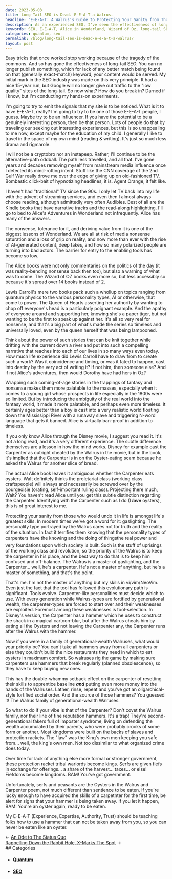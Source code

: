 ```yaml
---
date: 2023-05-03
title: Long-Tail SEO is Dead. E-E-A-T a Walrus.
headline: "E-E-A-T: A Walrus's Guide to Protecting Your Sanity from Those Who Would Undo It"
description: As an experienced SEO, I've seen the effectiveness of long-tail SEO decline due to the tragedy of the commons. To break into the industry, we must figure out how to emit signals indicating Experience, Authority and Trustworthiness to convince Google you're Expert (E-E-A-T). Learn from Lewis Carroll's timeless stories and protect your sanity from those who would undo it. Don't covet the generational wealth of the Walrus family - use your own hammer to build your own kingdom.
keywords: SEO, E-E-A-T, Alice in Wonderland, Wizard of Oz, long-tail SEO, easy tricks, exact-match keyword, emit signals, influencer, morning joe, streaming services, audibles, kindle books, quantum physics, personality types, AI-generated content, deep fakes, polarized people, bad actors, Alice's Adventures in Wonderland, Wizard of Oz, coming-of-age stories, fantasy, nonsense, Mississippi River, N-word language, Disney movie, Lewis Carroll, Alice, Dorothy, Oz, quantum
categories: quantum, seo
permalink: /blog/long-tail-seo-is-dead-e-e-a-t-a-walrus/
layout: post
---
```



Easy tricks that once worked stop working because of the tragedy of the
commons. And so has gone the effectiveness of long-tail SEO. You can no longer
publish something, which for lack of any better match being found on that
(generally exact-match) keyword, your content would be served. My initial mark
in the SEO industry was made on this very principle. It had a nice 15-year run,
but Google will no longer give out traffic to the "low quality" sites of the
long-tail. So now what? How do you break in? Darned if I know, but I'm
conducting my hands-on experiments.

I'm going to try to emit the signals that my site is to be noticed. What is it
to have E-E-A-T, really? I'm going to try to be one of those E-E-A-T people, I
guess. Maybe try to be an influencer. If you have the potential to be a
genuinely interesting person, then be that person. Lots of people do that by
traveling our seeking out interesting experiences, but this is so unappealing
to me now, except maybe for the education of my child. I generally I like to
travel in the space of my own mind (reading & writing). It's just so much less
drama and rigmarole.

I will not be a cryptobro nor an instapeep. Rather, I'll continue to be the
alternative-path oddball. The path less travelled, and all that. I've gone
years and decades removing myself from mainstream media influence once I
detected its mind-rotting intent. Stuff like the CNN coverage of the 2nd Gulf
War really drove me over the edge of giving up on old-fashioned TV. Bombastic
click-bait of hypnotizing headlines, it is. Agent Orange, it felt like.

I haven't had "traditional" TV since the 90s. I only let TV back into my life
with the advent of streaming services, and even then I almost always choose
reading, although admittedly very often Audibles. Best of all are the Kindle
books that have narrative tracks and the read-along highlighting. I'll go to
bed to Alice's Adventures in Wonderland not infrequently. Alice has many of the
answers.

The nonsense, tolerance for it, and deriving value from it is one of the
biggest lessons of Wonderland. We are all at risk of media nonsense saturation
and a loss of grip on reality, and now more than ever with the rise of
AI-generated content, deep fakes, and how so many polarized people are turning
into bad actors. The barrier for entry to the enabling tools has become so low. 

The Alice books were not only commentaries on the politics of the day (it was
reality-bending nonsense back then too), but also a warning of what was to
come. The Wizard of OZ books even more so, but less accessibly so because it's
spread over 14 books instead of 2. 

Lewis Carroll's mere two books pack such a whollup on topics ranging from
quantum physics to the various personality types, AI or otherwise, that come to
power. The Queen of Hearts asserting her authority by wanting to chop off
everyone's head is a particularly poignant example. And the apathy of everyone
around and supporting her, knowing she's a paper tiger, but not wanting to be
the first to speak up against her. It's all so very real for nonsense, and
that's a big part of what's made the series so timeless and universally loved,
even by the queen herself that was being lampooned.

Think about the power of such stories that can be knit together while drifting
with the current down a river and put into such a compelling narrative that
reaches into each of our lives in so many ways even today. How much life
experience did Lewis Carroll have to draw from to create such a work? Was it
coincidence and timing, or was it fated to happen, cast into destiny by the
very act of writing it? If not him, then someone else? And if not Alice's
adventures, then would Dorothy have had hers in Oz?

Wrapping such coming-of-age stories in the trappings of fantasy and nonsense
makes them more palatable to the masses, especially when it comes to a young
girl whose prospects in life especially in the 1800s were so limited. But by
introducing the ambiguity of the real world into the fantasy world, it made it
more palatable, and perhaps even more timeless. It certainly ages better than a
boy is cast into a very realistic world floating down the Mississippi River
with a runaway slave and triggering N-word language that gets it banned. Alice
is virtually ban-proof in addition to timeless.

If you only know Alice through the Disney movie, I suggest you read it. It's
not a long read, and it's a very different experience. The subtle difference
themselves are a lesson in how the mind works. Disney for example cast the
Carpenter as outright cheated by the Walrus in the movie, but in the book, it's
implied that the Carpenter is in on the Oyster-eating scam because he asked the
Walrus for another slice of bread.

The actual Alice book leaves it ambiguous whether the Carpenter eats oysters.
Walt definitely thinks the proletariat class (working class craftspeople) will
always and necessarily be screwed over by the bourgeoisie (orating,
self-important ruling class). Projecting there much, Walt? You haven't read
Alice until you get this subtle distinction regarding the Carpenter.
Identifying with the Carpenter such as I do (I ***love*** oysters), this is of
great interest to me.

Protecting your sanity from those who would undo it in life is amongst life's
greatest skills. In modern times we've got a word for it: gaslighting. The
personality type portrayed by the Walrus cares not for truth and the reality of
the situation. In fact it terrifies them knowing that the personality types of
carpenters have the knowing and the doing of things&#151;the real power and
very foundations upon which society is built. Such is the stuff of uprisings of
the working class and revolution, so the priority of the Walrus is to keep the
carpenter in his place, and the best way to do that is to keep him confused and
off-balance. The Walrus is a master of gaslighting, and the Carpenter... well,
he's a carpenter. He's not a master of anything, but he's a master of
something, and that's the point.

That's me. I'm not the master of anything but my skills in vi/vim/NeoVim. Even
just the fact that the tool has followed this evolutionary path is significant.
Tools evolve. Carpenter-like personalities must decide which to use. With every
generation while Walrus-types are fortified by generational wealth, the
carpenter-types are forced to start over and their weaknesses are exploited.
Foremost among these weaknesses is tool-selection. In Disney's version, the
Carpenter has a hammer which he uses to construct the shack in a magical
cartoon-blur, but after the Walrus cheats him by eating all the Oysters and not
leaving the Carpenter any, the Carpenter runs after the Walrus with the hammer.

Now if you were in a family of generational-wealth Walruses, what would your
priority be? You can't take all hammers away from all carpenters or else they
couldn't build the nice restaurants they need in which to eat oysters in
maximum comfort. So walruses rig the game by making sure carpenters use hammers
that break regularly (planned obsolescence), so they have to keep buying new
ones. 

This has the double-whammy setback effect on the carpenter of resetting their
skills to apprentice baseline ***and*** putting even more money into the hands
of the Walruses. Lather, rinse, repeat and you've got an oligarchical-style
fortified social order. And the source of those hammers? You guessed it! The
Walrus family of generational-wealth Walruses.

So what to do if your vibe is that of the Carpenter? Don't covet the Walrus
family, nor their line of fine reputation hammers. It's a trap! They're
second-generational fakers full of imposter syndrome, living on defending the
wealth accumulated by their parents, who were probably crooks of some form or
another. Most kingdoms were built on the backs of slaves and protection
rackets. The "law" was the King's own men keeping you safe from... well, the
king's own men. Not too dissimilar to what organized crime does today. 

Over time for lack of anything else more formal or stronger government, these
protection racket tribal warlords become kings. Serfs are given fiefs in
exchange for offerings... a share of the harvest... taxes... or else! Fiefdoms
become kingdoms. BAM! You've got government. 

Unfortunately, serfs and peasants are the Oysters in the Walrus and Carpenter
poem, not much different than sentience to be eaten. If you're lucky enough to
have acquired the skills of a carpetnter for the first time, be alert for signs
that your hammer is being taken away. If you let it happen, BAM! You're an
oyster again, ready to be eaten. 

My E-E-A-T (Experience, Expertise, Authority, Trust) should be teaching folks
how to use a hammer that can not be taken away from you, so you can never be
eaten like an oyster.

<div class="post-nav"><div class="post-nav-prev"><span class="arrow">&larr;&nbsp;</span><a href="/blog/an-ode-to-the-status-quo">An Ode to The Status Quo</a></div><div class="post-nav-next"><a href="/blog/rappelling-down-the-rabbit-hole-x-marks-the-spot">Rappelling Down the Rabbit Hole, X-Marks The Spot</a><span class="arrow">&nbsp;&rarr;</span></div></div>
## Categories

<ul>
<li><h4><a href='/quantum/'>Quantum</a></h4></li>
<li><h4><a href='/seo/'>SEO</a></h4></li></ul>